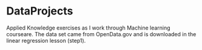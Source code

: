 # DataProjects
Applied Knowledge exercises as I work through Machine learning courseare. The data set came from OpenData.gov and is downloaded in the linear regression lesson (step1).   
